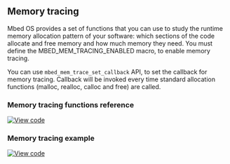 ## Memory tracing

Mbed OS provides a set of functions that you can use to study the runtime memory allocation pattern of your software: which sections of the code allocate and free memory and how much memory they need.
You must define the MBED_MEM_TRACING_ENABLED macro, to enable memory tracing.

You can use `mbed_mem_trace_set_callback` API, to set the callback for memory tracing. Callback will be invoked every time standard allocation functions (malloc, realloc, calloc and free) are called.

### Memory tracing functions reference

[![View code](https://www.mbed.com/embed/?type=library)](https://os-doc-builder.test.mbed.com/docs/development/mbed-os-api-doxy/mbed__mem__trace_8h_source.html)

### Memory tracing example

[![View code](https://www.mbed.com/embed/?url=https://os.mbed.com/teams/mbed_example/code/memory_tracing_example/)](https://os.mbed.com/teams/mbed_example/code/memory_tracing_example/file/168ab14e6694/main.cpp/)
